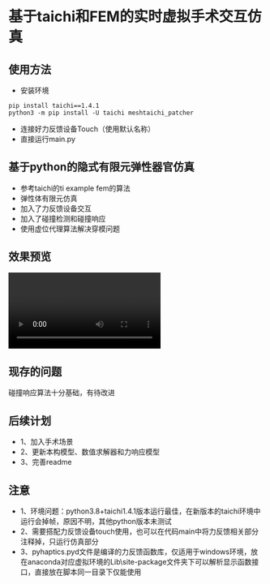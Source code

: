 # 基于taichi和FEM的实时虚拟手术交互仿真
## 使用方法
* 安装环境
```
pip install taichi==1.4.1
python3 -m pip install -U taichi meshtaichi_patcher
```
* 连接好力反馈设备Touch（使用默认名称）
* 直接运行main.py
## 基于python的隐式有限元弹性器官仿真
* 参考taichi的ti example fem的算法
* 弹性体有限元仿真
* 加入了力反馈设备交互
* 加入了碰撞检测和碰撞响应
* 使用虚位代理算法解决穿模问题

## 效果预览
![image](images/整体.mp4)

## 现存的问题
碰撞响应算法十分基础，有待改进

## 后续计划
* 1、加入手术场景
* 2、更新本构模型、数值求解器和力响应模型
* 3、完善readme

## 注意
* 1、环境问题：python3.8+taichi1.4.1版本运行最佳，在新版本的taichi环境中运行会掉帧，原因不明，其他python版本未测试
* 2、需要搭配力反馈设备touch使用，也可以在代码main中将力反馈相关部分注释掉，只运行仿真部分
* 3、pyhaptics.pyd文件是编译的力反馈函数库，仅适用于windows环境，放在anaconda对应虚拟环境的Lib\site-package文件夹下可以解析显示函数接口，直接放在脚本同一目录下仅能使用


